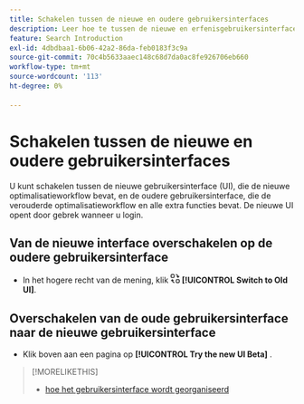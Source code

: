 ```yaml
---
title: Schakelen tussen de nieuwe en oudere gebruikersinterfaces
description: Leer hoe te tussen de nieuwe en erfenisgebruikersinterfaces te schakelen.
feature: Search Introduction
exl-id: 4dbdbaa1-6b06-42a2-86da-feb0183f3c9a
source-git-commit: 70c4b5633aaec148c68d7da0ac8fe926706eb660
workflow-type: tm+mt
source-wordcount: '113'
ht-degree: 0%

---
```


# Schakelen tussen de nieuwe en oudere gebruikersinterfaces

U kunt schakelen tussen de nieuwe gebruikersinterface (UI), die de <!-- default optimization workflow --> nieuwe optimalisatieworkflow bevat, en de oudere gebruikersinterface, die de verouderde optimalisatieworkflow en alle extra functies bevat. De nieuwe UI opent door gebrek wanneer u login.

## Van de nieuwe interface overschakelen op de oudere gebruikersinterface

* In het hogere recht van de mening, klik ![ Schakelaar aan Oude UI ](/help/search-social-commerce/assets/switch-to-old-ui.png " Schakelaar aan Oude UI ") **[!UICONTROL Switch to Old UI]**.

## Overschakelen van de oude gebruikersinterface naar de nieuwe gebruikersinterface

* Klik boven aan een pagina op **[!UICONTROL Try the new UI Beta]** .

<!-- CHANGING ICON/location/wording WITH GA :

* In the upper right of any page, click **[!UICONTROL Switch to New UI]**.

 -->

>[!MORELIKETHIS]
>
>* [ hoe het gebruikersinterface wordt georganiseerd ](user-interface.md)
